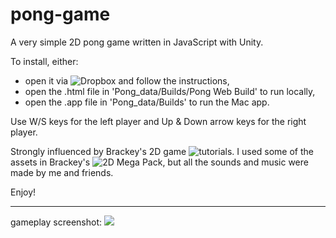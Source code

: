 # pong-game
A very simple 2D pong game written in JavaScript with Unity.

To install, either:
  - open it via ![Dropbox](https://www.youtube.com/watch?v=9h-z0AyG42k&list=PLPV2KyIb3jR4_IYZY2V0G3IUYcx1zZkJe) and follow the instructions,
  - open the .html file in 'Pong_data/Builds/Pong Web Build' to run locally,
  - open the .app file in 'Pong_data/Builds' to run the Mac app.

Use W/S keys for the left player and Up & Down arrow keys for the right player.

Strongly influenced by Brackey's 2D game ![tutorials](https://www.youtube.com/watch?v=9h-z0AyG42k&list=PLPV2KyIb3jR4_IYZY2V0G3IUYcx1zZkJe). I used some of the assets in Brackey's ![2D Mega Pack](http://devassets.com/assets/2d-mega-pack/), but all the sounds and music were made by me and friends.

Enjoy!

---
gameplay screenshot:
![](https://user-images.githubusercontent.com/18381631/32694949-54d1d1c2-c74e-11e7-9577-371de3a10b53.png)
